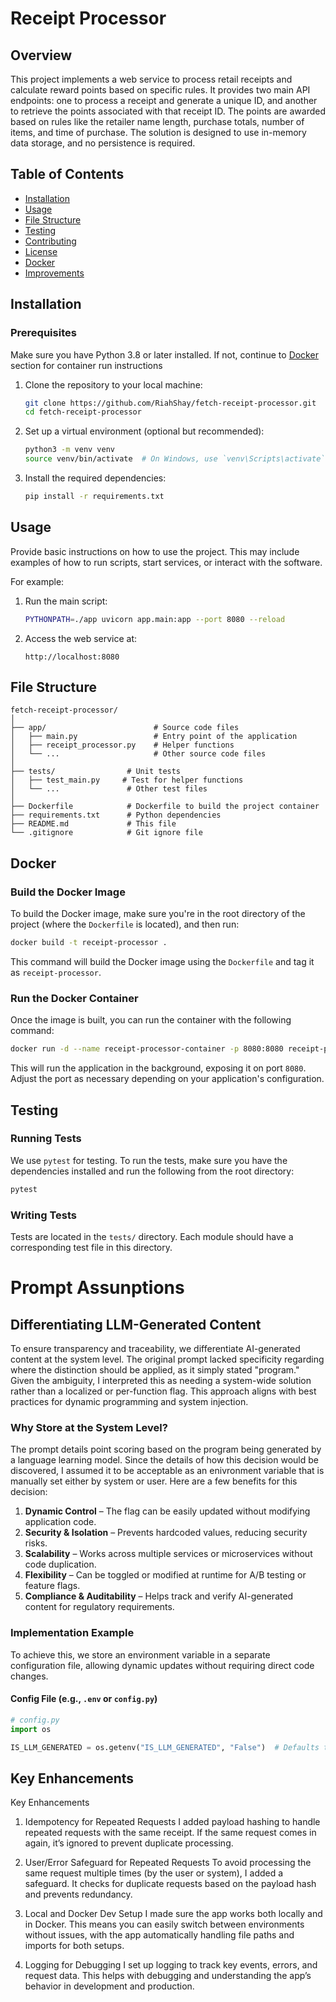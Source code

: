 
# Receipt Processor

## Overview
This project implements a web service to process retail receipts and calculate reward points based on specific rules. It provides two main API endpoints: one to process a receipt and generate a unique ID, and another to retrieve the points associated with that receipt ID. The points are awarded based on rules like the retailer name length, purchase totals, number of items, and time of purchase. The solution is designed to use in-memory data storage, and no persistence is required.

## Table of Contents
- [Installation](#installation)
- [Usage](#usage)
- [File Structure](#file-structure)
- [Testing](#testing)
- [Contributing](#contributing)
- [License](#license)
- [Docker](#docker)
- [Improvements](#improvements)

## Installation

### Prerequisites
Make sure you have Python 3.8 or later installed. If not, continue to [Docker](#docker) section for container run instructions

1. Clone the repository to your local machine:

   ```bash
   git clone https://github.com/RiahShay/fetch-receipt-processor.git
   cd fetch-receipt-processor
   ```

2. Set up a virtual environment (optional but recommended):

   ```bash
   python3 -m venv venv
   source venv/bin/activate  # On Windows, use `venv\Scripts\activate`
   ```

3. Install the required dependencies:

   ```bash
   pip install -r requirements.txt
   ```

## Usage

Provide basic instructions on how to use the project. This may include examples of how to run scripts, start services, or interact with the software.

For example:

1. Run the main script:

   ```bash
   PYTHONPATH=./app uvicorn app.main:app --port 8080 --reload
   ```

2. Access the web service at:

   ```
   http://localhost:8080
   ```

## File Structure

```plaintext
fetch-receipt-processor/
│
├── app/                        # Source code files
│   ├── main.py                 # Entry point of the application
│   ├── receipt_processor.py    # Helper functions
│   └── ...                     # Other source code files
│
├── tests/                # Unit tests
│   ├── test_main.py     # Test for helper functions
│   └── ...               # Other test files
│
├── Dockerfile            # Dockerfile to build the project container
├── requirements.txt      # Python dependencies
├── README.md             # This file
└── .gitignore            # Git ignore file
```

## Docker

### Build the Docker Image

To build the Docker image, make sure you're in the root directory of the project (where the `Dockerfile` is located), and then run:

```bash
docker build -t receipt-processor .
```

This command will build the Docker image using the `Dockerfile` and tag it as `receipt-processor`.

### Run the Docker Container

Once the image is built, you can run the container with the following command:

```bash
docker run -d --name receipt-processor-container -p 8080:8080 receipt-processor
```

This will run the application in the background, exposing it on port `8080`. Adjust the port as necessary depending on your application's configuration.


## Testing

### Running Tests

We use `pytest` for testing. To run the tests, make sure you have the dependencies installed and run the following from the root directory:

```bash
pytest
```

### Writing Tests

Tests are located in the `tests/` directory. Each module should have a corresponding test file in this directory.

# Prompt Assunptions
## Differentiating LLM-Generated Content

To ensure transparency and traceability, we differentiate AI-generated content at the system level. The original prompt lacked specificity regarding where the distinction should be applied, as it simply stated "program." Given the ambiguity, I interpreted this as needing a system-wide solution rather than a localized or per-function flag. This approach aligns with best practices for dynamic programming and system injection.  

### **Why Store at the System Level?**
The prompt details point scoring based on the program being generated by a language learning model. Since the details of how this decision would be discovered, I assumed it to be acceptable as an enivronment variable that is manually set either by system or user. Here are a few benefits for this decision: 

1. **Dynamic Control** – The flag can be easily updated without modifying application code.  
2. **Security & Isolation** – Prevents hardcoded values, reducing security risks.  
3. **Scalability** – Works across multiple services or microservices without code duplication.  
4. **Flexibility** – Can be toggled or modified at runtime for A/B testing or feature flags.  
5. **Compliance & Auditability** – Helps track and verify AI-generated content for regulatory requirements.  

### **Implementation Example**  
To achieve this, we store an environment variable in a separate configuration file, allowing dynamic updates without requiring direct code changes.

#### **Config File (e.g., `.env` or `config.py`)**  
```python
# config.py
import os

IS_LLM_GENERATED = os.getenv("IS_LLM_GENERATED", "False")  # Defaults to false if not set
```


## Key Enhancements
Key Enhancements
1. Idempotency for Repeated Requests
I added payload hashing to handle repeated requests with the same receipt. If the same request comes in again, it’s ignored to prevent duplicate processing.

2. User/Error Safeguard for Repeated Requests
To avoid processing the same request multiple times (by the user or system), I added a safeguard. It checks for duplicate requests based on the payload hash and prevents redundancy.

3. Local and Docker Dev Setup
I made sure the app works both locally and in Docker. This means you can easily switch between environments without issues, with the app automatically handling file paths and imports for both setups.

4. Logging for Debugging
I set up logging to track key events, errors, and request data. This helps with debugging and understanding the app’s behavior in development and production.
